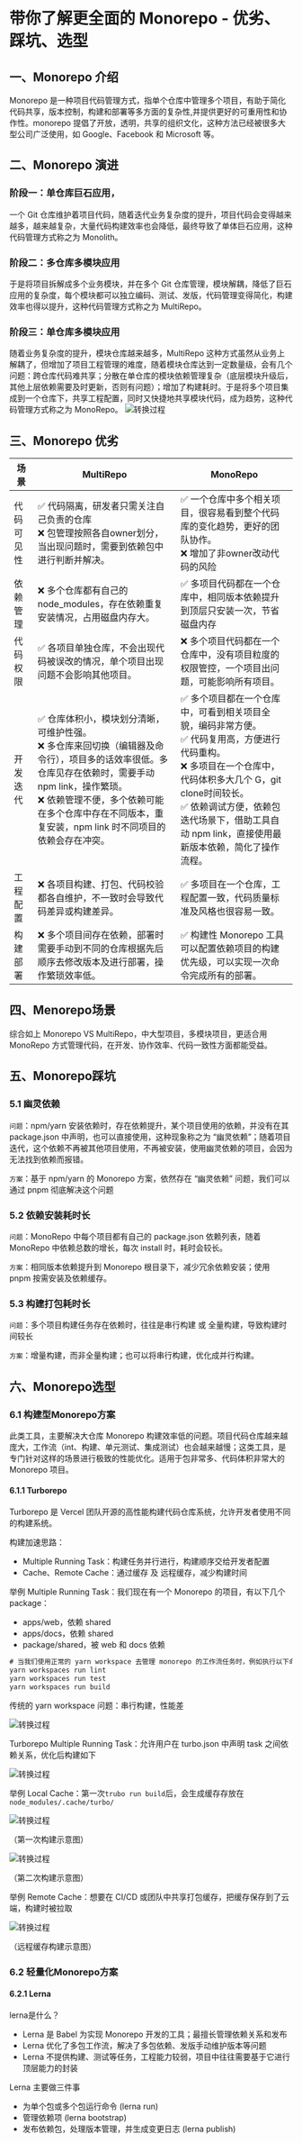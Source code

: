 # 带你了解更全面的 Monorepo - 优劣、踩坑、选型

## 一、Monorepo 介绍

Monorepo 是一种项目代码管理方式，指单个仓库中管理多个项目，有助于简化代码共享，版本控制，构建和部署等多方面的复杂性,并提供更好的可重用性和协作性。monorepo 提倡了开放，透明，共享的组织文化，这种方法已经被很多大型公司广泛使用，如 Google、Facebook 和 Microsoft 等。

## 二、Monorepo 演进

### 阶段一：单仓库巨石应用，

一个 Git 仓库维护着项目代码，随着迭代业务复杂度的提升，项目代码会变得越来越多，越来越复杂，大量代码构建效率也会降低，最终导致了单体巨石应用，这种代码管理方式称之为 Monolith。

### 阶段二：多仓库多模块应用

于是将项目拆解成多个业务模块，并在多个 Git 仓库管理，模块解耦，降低了巨石应用的复杂度，每个模块都可以独立编码、测试、发版，代码管理变得简化，构建效率也得以提升，这种代码管理方式称之为 MultiRepo。

### 阶段三：单仓库多模块应用

随着业务复杂度的提升，模块仓库越来越多，MultiRepo 这种方式虽然从业务上解耦了，但增加了项目工程管理的难度，随着模块仓库达到一定数量级，会有几个问题：跨仓库代码难共享；分散在单仓库的模块依赖管理复杂（底层模块升级后，其他上层依赖需要及时更新，否则有问题）；增加了构建耗时。于是将多个项目集成到一个仓库下，共享工程配置，同时又快捷地共享模块代码，成为趋势，这种代码管理方式称之为 MonoRepo。
![转换过程](./img/03-1.webp)

## 三、Monorepo 优劣

| 场景      | MultiRepo | MonoRepo |
| ----------- | ----------- | ----------- |
| 代码可见性      | ✅ 代码隔离，研发者只需关注自己负责的仓库<br/>❌ 包管理按照各自owner划分，当出现问题时，需要到依赖包中进行判断并解决。       | ✅ 一个仓库中多个相关项目，很容易看到整个代码库的变化趋势，更好的团队协作。<br/>❌ 增加了非owner改动代码的风险       |
| 依赖管理      | ❌ 多个仓库都有自己的 node_modules，存在依赖重复安装情况，占用磁盘内存大。       | ✅ 多项目代码都在一个仓库中，相同版本依赖提升到顶层只安装一次，节省磁盘内存       |
| 代码权限   | ✅ 各项目单独仓库，不会出现代码被误改的情况，单个项目出现问题不会影响其他项目。        | ❌ 多个项目代码都在一个仓库中，没有项目粒度的权限管控，一个项目出问题，可能影响所有项目。       |
| 开发迭代      | ✅ 仓库体积小，模块划分清晰，可维护性强。<br/>❌ 多仓库来回切换（编辑器及命令行），项目多的话效率很低。多仓库见存在依赖时，需要手动 npm link，操作繁琐。<br/>❌ 依赖管理不便，多个依赖可能在多个仓库中存在不同版本，重复安装，npm link 时不同项目的依赖会存在冲突。| ✅ 多个项目都在一个仓库中，可看到相关项目全貌，编码非常方便。<br/>✅ 代码复用高，方便进行代码重构。<br/>❌ 多项目在一个仓库中，代码体积多大几个 G，git clone时间较长。<br/>✅ 依赖调试方便，依赖包迭代场景下，借助工具自动 npm link，直接使用最新版本依赖，简化了操作流程。|
| 工程配置      | ❌ 各项目构建、打包、代码校验都各自维护，不一致时会导致代码差异或构建差异。 | ✅ 多项目在一个仓库，工程配置一致，代码质量标准及风格也很容易一致。 |
| 构建部署      | ❌ 多个项目间存在依赖，部署时需要手动到不同的仓库根据先后顺序去修改版本及进行部署，操作繁琐效率低。 | ✅ 构建性 Monorepo 工具可以配置依赖项目的构建优先级，可以实现一次命令完成所有的部署。 |

## 四、Menorepo场景

综合如上 Monorepo VS MultiRepo，中大型项目，多模块项目，更适合用 MonoRepo 方式管理代码，在开发、协作效率、代码一致性方面都能受益。

## 五、Monorepo踩坑

### 5.1 幽灵依赖

`问题`：npm/yarn 安装依赖时，存在依赖提升，某个项目使用的依赖，并没有在其 package.json 中声明，也可以直接使用，这种现象称之为 “幽灵依赖”；随着项目迭代，这个依赖不再被其他项目使用，不再被安装，使用幽灵依赖的项目，会因为无法找到依赖而报错。

`方案`：基于 npm/yarn 的 Monorepo 方案，依然存在 “幽灵依赖” 问题，我们可以通过 pnpm 彻底解决这个问题

### 5.2 依赖安装耗时长

`问题`：MonoRepo 中每个项目都有自己的 package.json 依赖列表，随着 MonoRepo 中依赖总数的增长，每次 install 时，耗时会较长。

`方案`：相同版本依赖提升到 Monorepo 根目录下，减少冗余依赖安装；使用 pnpm 按需安装及依赖缓存。

### 5.3 构建打包耗时长

`问题`：多个项目构建任务存在依赖时，往往是串行构建 或 全量构建，导致构建时间较长

`方案`：增量构建，而非全量构建；也可以将串行构建，优化成并行构建。

## 六、Monorepo选型

### 6.1 构建型Monorepo方案

此类工具，主要解决大仓库 Monorepo 构建效率低的问题。项目代码仓库越来越庞大，工作流（int、构建、单元测试、集成测试）也会越来越慢；这类工具，是专门针对这样的场景进行极致的性能优化。适用于包非常多、代码体积非常大的 Monorepo 项目。

#### 6.1.1 Turborepo

Turborepo 是 Vercel 团队开源的高性能构建代码仓库系统，允许开发者使用不同的构建系统。

构建加速思路：

- Multiple Running Task：构建任务并行进行，构建顺序交给开发者配置
- Cache、Remote Cache：通过缓存 及 远程缓存，减少构建时间

举例 Multiple Running Task：我们现在有一个 Monorepo 的项目，有以下几个 package：

- apps/web，依赖 shared
- apps/docs，依赖 shared
- package/shared，被 web 和 docs 依赖

```js
# 当我们使用正常的 yarn workspace 去管理 monorepo 的工作流任务时，例如执行以下命令：
yarn workspaces run lint
yarn workspaces run test
yarn workspaces run build
```

传统的 yarn workspace 问题：串行构建，性能差

![转换过程](./img/03-2.webp)

Turborepo Multiple Running Task：允许用户在 turbo.json 中声明 task 之间依赖关系，优化后构建如下

![转换过程](./img/03-3.webp)

举例 Local Cache：第一次`trubo run build`后，会生成缓存存放在 `node_modules/.cache/turbo/`

![转换过程](./img/03-4.webp)

（第一次构建示意图）

![转换过程](./img/03-5.webp)

（第二次构建示意图）

举例 Remote Cache：想要在 CI/CD 或团队中共享打包缓存，把缓存保存到了云端，构建时被拉取

![转换过程](./img/03-6.webp)

（远程缓存构建示意图）

### 6.2 轻量化Monorepo方案

#### 6.2.1 Lerna

lerna是什么？
- Lerna 是 Babel 为实现 Monorepo 开发的工具；最擅长管理依赖关系和发布
- Lerna 优化了多包工作流，解决了多包依赖、发版手动维护版本等问题
- Lerna 不提供构建、测试等任务，工程能力较弱，项目中往往需要基于它进行顶层能力的封装

Lerna 主要做三件事

- 为单个包或多个包运行命令 (lerna run)
- 管理依赖项 (lerna bootstrap)
- 发布依赖包，处理版本管理，并生成变更日志 (lerna publish)